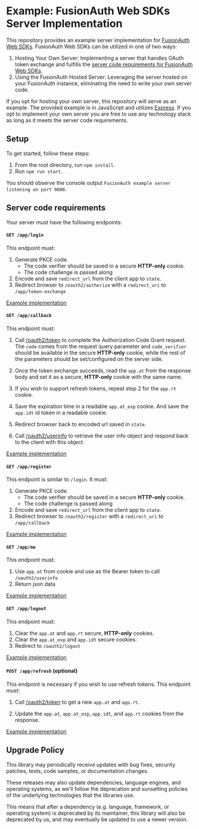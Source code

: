 # Example: FusionAuth Web SDKs Server Implementation

This repository provides an example server implementation for [FusionAuth Web SDKs](https://github.com/FusionAuth/fusionauth-javascript-sdk). FusionAuth Web SDKs can be utilized in one of two ways:

1. Hosting Your Own Server: Implementing a server that handles OAuth token exchange and fulfills the [server code requirements for FusionAuth Web SDKs](https://github.com/FusionAuth/fusionauth-javascript-sdk-express#server-code-requirements).
2. Using the FusionAuth Hosted Server: Leveraging the server hosted on your FusionAuth instance, eliminating the need to write your own server code.

If you opt for hosting your own server, this repository will serve as an example. The provided example is in JavaScript and utilizes [Express](https://expressjs.com/). If you opt to implement your own server you are free to use any technology stack as long as it meets the server code requirements.

## Setup

To get started, follow these steps:

1. From the root directory, run `npm install`.
2. Run `npm run start`.

You should observe the console output `FusionAuth example server listening on port 9000`.

## Server code requirements

Your server must have the following endpoints:

#### `GET /app/login`

This endpoint must:

1.  Generate PKCE code.
    - The code verifier should be saved in a secure **HTTP-only** cookie.
    - The code challenge is passed along
2.  Encode and save `redirect_url` from the client app to `state`.
3.  Redirect browser to `/oauth2/authorize` with a `redirect_uri` to `/app/token-exchange`

[Example implementation](https://github.com/FusionAuth/fusionauth-javascript-sdk-express/blob/main/routes/login.js)

#### `GET /app/callback`

This endpoint must:

1.  Call
    [/oauth2/token](https://fusionauth.io/docs/v1/tech/oauth/endpoints#complete-the-authorization-code-grant-request)
    to complete the Authorization Code Grant request. The `code` comes from the request query parameter and
    `code_verifier` should be available in the secure **HTTP-only** cookie, while
    the rest of the parameters should be set/configured on the server
    side.

2.  Once the token exchange succeeds, read the `app.at` from the
    response body and set it as a secure, **HTTP-only** cookie with the same
    name.

3.  If you wish to support refresh tokens, repeat step 2 for the
    `app.rt` cookie.

4.  Save the expiration time in a readable `app.at_exp` cookie. And save the `app.idt` id token in a readable cookie.

5.  Redirect browser back to encoded url saved in `state`.

6.  Call
    [/oauth2/userinfo](https://fusionauth.io/docs/v1/tech/oauth/endpoints#userinfo)
    to retrieve the user info object and respond back to the client with
    this object.

[Example implementation](https://github.com/FusionAuth/fusionauth-javascript-sdk-express/blob/main/routes/callback.js)

#### `GET /app/register`

This endpoint is similar to `/login`. It must:

1.  Generate PKCE code.
    - The code verifier should be saved in a secure **HTTP-only** cookie.
    - The code challenge is passed along
2.  Encode and save `redirect_url` from the client app to `state`.
3.  Redirect browser to `/oauth2/register` with a `redirect_uri` to `/app/callback`

[Example implementation](https://github.com/FusionAuth/fusionauth-javascript-sdk-express/blob/main/routes/register.js)

#### `GET /app/me`

This endpoint must:

1.  Use `app.at` from cookie and use as the Bearer token to call `/oauth2/userinfo`
2.  Return json data

[Example implementation](https://github.com/FusionAuth/fusionauth-javascript-sdk-express/blob/main/routes/me.js)

#### `GET /app/logout`

This endpoint must:

1.  Clear the `app.at` and `app.rt` secure, **HTTP-only**
    cookies.
2.  Clear the `app.at_exp` and `app.idt` secure cookies.
3.  Redirect to `/oauth2/logout`

[Example implementation](https://github.com/FusionAuth/fusionauth-javascript-sdk-express/blob/main/routes/logout.js)

#### `POST /app/refresh` (optional)

This endpoint is necessary if you wish to use refresh tokens. This
endpoint must:

1.  Call
    [/oauth2/token](https://fusionauth.io/docs/v1/tech/oauth/endpoints#refresh-token-grant-request)
    to get a new `app.at` and `app.rt`.

2.  Update the `app.at`, `app.at_exp`, `app.idt`, and `app.rt` cookies from the
    response.

[Example implementation](https://github.com/FusionAuth/fusionauth-javascript-sdk-express/blob/main/routes/refresh.js)

## Upgrade Policy

This library may periodically receive updates with bug fixes, security patches, tests, code samples, or documentation changes.

These releases may also update dependencies, language engines, and operating systems, as we\'ll follow the deprecation and sunsetting policies of the underlying technologies that the libraries use.

This means that after a dependency (e.g. language, framework, or operating system) is deprecated by its maintainer, this library will also be deprecated by us, and may eventually be updated to use a newer version.
